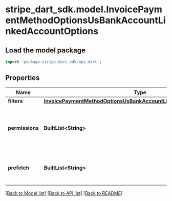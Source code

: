 # stripe_dart_sdk.model.InvoicePaymentMethodOptionsUsBankAccountLinkedAccountOptions

## Load the model package
```dart
import 'package:stripe_dart_sdk/api.dart';
```

## Properties
Name | Type | Description | Notes
------------ | ------------- | ------------- | -------------
**filters** | [**InvoicePaymentMethodOptionsUsBankAccountLinkedAccountOptionsFilters**](InvoicePaymentMethodOptionsUsBankAccountLinkedAccountOptionsFilters.md) |  | [optional] 
**permissions** | **BuiltList&lt;String&gt;** | The list of permissions to request. The `payment_method` permission must be included. | [optional] 
**prefetch** | **BuiltList&lt;String&gt;** | Data features requested to be retrieved upon account creation. | [optional] 

[[Back to Model list]](../README.md#documentation-for-models) [[Back to API list]](../README.md#documentation-for-api-endpoints) [[Back to README]](../README.md)


